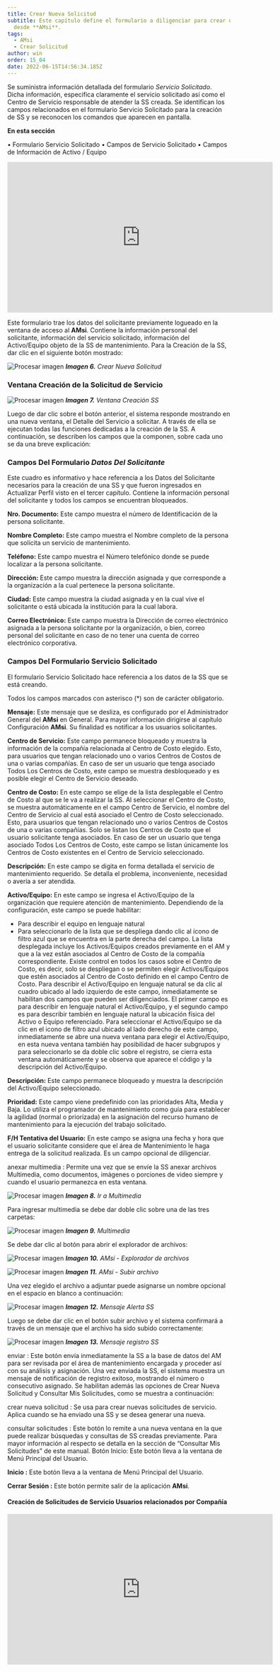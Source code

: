 ```yaml
---
title: Crear Nueva Solicitud
subtitle: Este capítulo define el formulario a diligenciar para crear una SS
  desde **AMsi**.
tags:
  - AMsi
  - Crear Solicitud
author: win
order: 15_04
date: 2022-06-15T14:56:34.185Z
---
```

Se suministra información detallada del formulario _Servicio Solicitado_. Dicha información, especifica claramente el servicio solicitado así como el Centro de Servicio responsable de atender la SS creada.
Se identifican los campos relacionados en el formulario Servicio Solicitado para la creación de SS y se reconocen los comandos que aparecen en pantalla.

**En esta sección**

•	Formulario Servicio Solicitado
•	Campos de Servicio Solicitado
•	Campos de Información de Activo / Equipo


<iframe width="600" height="340" src="https://www.youtube.com/embed/Djn9vXQVmhg?si=DohrcsL0ptRyVbqx" title="Actualización de perfil y creación de solicitudes para usuarios relacionados por Centro de Costo" frameborder="0" allow="accelerometer; clipboard-write; encrypted-media; gyroscope; picture-in-picture; web-share" allowfullscreen uk-responsive></iframe>

Este formulario trae los datos del solicitante previamente logueado en la ventana de  acceso al **AMsi**. Contiene la información personal del solicitante, información del servicio solicitado, información del Activo/Equipo objeto de la SS de mantenimiento.
Para la Creación de la SS, dar clic en el siguiente botón mostrado:

![Procesar imagen](../assets/images/cap12/chp12_img06.png)
_**Imagen 6.**  Crear Nueva Solicitud_

### Ventana Creación de la Solicitud de Servicio

![Procesar imagen](../assets/images/cap12/chp12_img07.png)
_**Imagen 7.**  Ventana Creación SS_

Luego de dar clic sobre el botón anterior, el sistema responde mostrando en una nueva ventana, el Detalle del Servicio a solicitar. A través de ella se ejecutan todas las funciones dedicadas a la creación de la SS. A continuación, se describen los campos que la componen, sobre cada uno se da una breve explicación:

### Campos Del Formulario _Datos Del Solicitante_

Este cuadro es informativo y hace referencia a los Datos del Solicitante necesarios para la creación de una SS y que fueron ingresados en Actualizar Perfil visto en el tercer capítulo. Contiene la información personal del solicitante y todos los campos se encuentran bloqueados.

**Nro. Documento:** Este campo muestra el número de Identificación de la persona solicitante.

**Nombre Completo:** Este campo muestra el Nombre completo de la persona que solicita un servicio de mantenimiento.

**Teléfono:** Este campo muestra el Número telefónico donde se puede localizar a la persona solicitante.

**Dirección:** Este campo muestra la dirección asignada y que corresponde a la organización a la cual pertenece la persona solicitante.

**Ciudad:** Este campo muestra la ciudad asignada y en la cual vive el solicitante o está ubicada la institución para la cual labora.

**Correo Electrónico:** Este campo muestra la Dirección de correo electrónico asignada a la persona solicitante por la organización, o bien, correo personal del solicitante en caso de no tener una cuenta de correo electrónico corporativa.

### Campos Del Formulario Servicio Solicitado

El formulario Servicio Solicitado  hace referencia a los datos de la SS que se está creando.

Todos los campos marcados con asterisco (*) son de carácter obligatorio.

**Mensaje:** Este mensaje que se desliza, es configurado por el Administrador General del **AMsi** en General. Para mayor información dirigirse al capítulo Configuración **AMsi**. Su finalidad es notificar a los usuarios solicitantes.

**Centro de Servicio:** Este campo permanece bloqueado y muestra la información de la compañía relacionada al Centro de Costo elegido. Esto, para usuarios que tengan relacionado uno o varios Centros de Costos de una o varias compañías.
En caso de ser un usuario que tenga asociado Todos Los Centros de Costo, este campo se muestra desbloqueado y es posible elegir el Centro de Servicio deseado.

**Centro de Costo:** En este campo se elige de la lista desplegable el Centro de Costo al que se le va a realizar la SS. Al seleccionar el Centro de Costo, se muestra automáticamente en el campo Centro de Servicio, el nombre del Centro de Servicio al cual está asociado el Centro de Costo seleccionado. Esto, para usuarios que tengan relacionado uno o varios Centros de Costos de una o varias compañías. Solo se listan los Centros de Costo que el usuario solicitante tenga  asociados.
En caso de ser un usuario que tenga asociado Todos Los Centros de Costo, este campo se listan únicamente los Centros de Costo existentes en el Centro de Servicio seleccionado.

**Descripción:** En este campo se digita en forma detallada el servicio de mantenimiento requerido. Se detalla el problema, inconveniente, necesidad o avería a ser atendida.

**Activo/Equipo:** En este campo se ingresa el Activo/Equipo de la organización que requiere atención de mantenimiento. Dependiendo de la configuración, este campo se puede habilitar:

- Para describir el equipo en lenguaje natural
- Para seleccionarlo de la lista que se despliega dando clic al ícono de filtro azul <span class="mdi mdi-filter-variant icon white"></span> que se encuentra en la parte derecha del campo.
La lista desplegada incluye los Activos/Equipos creados previamente en el AM y que a la vez están asociados al Centro de Costo de la compañía correspondiente.
Existe control en todos los casos sobre el Centro de Costo, es decir, solo se despliegan o se permiten elegir Activos/Equipos que estén asociados al Centro de Costo definido en el campo Centro de Costo.
Para describir el Activo/Equipo en lenguaje natural se da clic al cuadro ubicado al lado izquierdo de este campo, inmediatamente se habilitan dos campos que pueden ser diligenciados. El primer campo es para describir en lenguaje natural el Activo/Equipo, y el segundo campo es para describir también en lenguaje natural la ubicación física del Activo o Equipo referenciado.
Para seleccionar el Activo/Equipo se da clic en el icono de filtro azul <span class="mdi mdi-filter-variant icon white"></span> ubicado al lado derecho de este campo, inmediatamente se abre una nueva ventana para elegir el Activo/Equipo, en esta nueva ventana también hay posibilidad de hacer subgrupos y para seleccionarlo se da doble clic sobre el registro, se cierra esta ventana automáticamente y se observa que aparece el código y la descripción del Activo/Equipo.

**Descripción:** Este campo permanece bloqueado y muestra la descripción del Activo/Equipo seleccionado.

**Prioridad:** Este campo viene predefinido con las prioridades Alta, Media y Baja. Lo utiliza el programador de mantenimiento como guía para establecer la agilidad (normal o priorizada) en la asignación del recurso humano de mantenimiento para la ejecución del trabajo solicitado.

**F/H Tentativa del Usuario:** En este campo se asigna una fecha y hora que el usuario solicitante considere que el área de Mantenimiento le haga entrega de la solicitud realizada. Es un campo opcional de diligenciar.

<a class="btn blue">anexar multimedia <span class="mdi mdi-attachment"></span></a> : Permite una vez que se envíe la SS anexar archivos Multimedia, como documentos, imágenes o porciones de video siempre y cuando el usuario permanezca en esta ventana.

![Procesar imagen](../assets/images/cap12/chp12_img08.png)
_**Imagen 8.** Ir a Multimedia_

Para ingresar multimedia se debe dar doble clic sobre una de las tres carpetas:

![Procesar imagen](../assets/images/cap12/chp12_img09.png)
_**Imagen 9.** Multimedia_

Se debe dar clic al botón <span class="mdi mdi-cloud-upload icon white"></span> para abrir el explorador de archivos:

![Procesar imagen](../assets/images/cap12/chp12_img10.png)
_**Imagen 10.** AMsi - Explorador de archivos_

![Procesar imagen](../assets/images/cap12/chp12_img11.png)
_**Imagen 11.** AMsi - Subir archivo_

Una vez elegido el archivo a adjuntar puede asignarse un nombre opcional en el espacio en blanco a continuación:

![Procesar imagen](../assets/images/cap12/chp12_img12.png)
_**Imagen 12.** Mensaje Alerta SS_

Luego se debe dar clic en el botón <a class="btn white">subir archivo</a> y el sistema confirmará a través de un mensaje que el archivo ha sido subido correctamente:

![Procesar imagen](../assets/images/cap12/chp12_img13.png)
_**Imagen 13.** Mensaje registro SS_

<a class="btn blue">enviar <span class="mdi mdi-send"></span></a> : Este botón envía inmediatamente la SS a la base de datos del AM para ser revisada por el área de mantenimiento encargada y proceder así con su análisis y asignación.
Una vez enviada la SS, el sistema muestra un mensaje de notificación de registro exitoso, mostrando el número o consecutivo asignado. Se habilitan además las opciones de Crear Nueva Solicitud y Consultar Mis Solicitudes, como se muestra a continuación:

<a class="btn blue">crear nueva solicitud <span class="mdi mdi-plus-circle-outline"></span></a> : Se usa para crear nuevas solicitudes de servicio. Aplica cuando se ha enviado una SS y se desea generar una nueva.

<a class="btn blue">consultar solicitudes <span class="mdi mdi-account-box"></span></a> : Este botón lo remite a una nueva ventana en la que puede realizar búsquedas y consultas de SS creadas previamente. Para mayor información al respecto se detalla en la sección de “Consultar Mis Solicitudes” de este manual.
Botón Inicio: Este botón lleva a la ventana de Menú Principal del Usuario.


**Inicio <span class="mdi mdi-home"></span>:** Este botón lleva a la ventana de Menú Principal del Usuario.

**Cerrar Sesión <span class="mdi mdi-exit-to-app"></span>:** Este botón  permite salir de la aplicación **AMsi**.


#### Creación de Solicitudes de Servicio Usuarios relacionados por Compañía

<iframe width="600" height="340" src="https://www.youtube.com/embed/Sd7o6h16bb8?si=4u5BSOD5sLJAeo05" title="Actualización de perfil y creación de solicitudes para usuarios relacionados por compañía" frameborder="0" allow="accelerometer; clipboard-write; encrypted-media; gyroscope; picture-in-picture; web-share" allowfullscreen uk-responsive></iframe>
